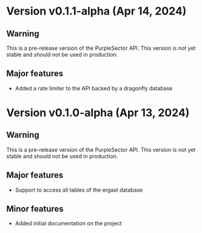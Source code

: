 # Version v0.1.1-alpha (Apr 14, 2024)

## Warning

This is a pre-release version of the PurpleSector API. This version is not yet stable and should not be used in production.

## Major features

- Added a rate limiter to the API backed by a dragonfly database

# Version v0.1.0-alpha (Apr 13, 2024)

## Warning

This is a pre-release version of the PurpleSector API. This version is not yet stable and should not be used in production.

## Major features

- Support to access all tables of the ergast database

## Minor features

- Added initial documentation on the project

